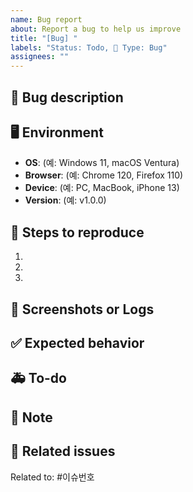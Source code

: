 ```yaml
---
name: Bug report
about: Report a bug to help us improve
title: "[Bug] "
labels: "Status: Todo, 🐞 Type: Bug"
assignees: ""
---
```


## 🐛 Bug description

<!-- 발견한 버그에 대해 설명해주세요 -->

## 🖥 Environment

- **OS**: (예: Windows 11, macOS Ventura)
- **Browser**: (예: Chrome 120, Firefox 110)
- **Device**: (예: PC, MacBook, iPhone 13)
- **Version**: (예: v1.0.0)

## 🎯 Steps to reproduce

<!-- 버그를 재현하는 방법을 단계별로 설명해주세요 -->

1.
2.
3.

## 📸 Screenshots or Logs

<!-- 버그를 보여주는 스크린샷 또는 로그가 있다면 첨부해주세요 -->

## ✅ Expected behavior

<!-- 정상적으로 동작해야 하는 경우를 설명해주세요 -->

## 🚑 To-do

<!-- 이 버그를 수정하기 위한 구체적인 요구 사항을 작성해주세요 (체크박스 : - [ ]) -->

## 📝 Note

<!-- 개발에 참고할만한 사항들을 작성해주세요 -->

## 🔗 Related issues

<!-- 이 이슈와 연관된 다른 이슈가 있다면 링크해주세요 -->

Related to: #이슈번호
